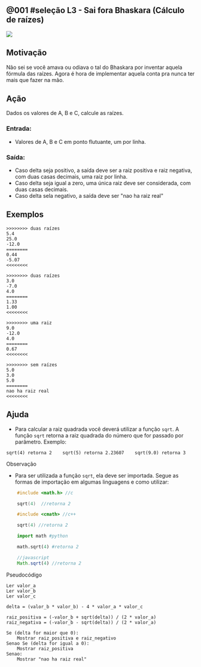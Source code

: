## @001 #seleção L3 - Sai fora Bhaskara (Cálculo de raízes)

[](https://raw.githubusercontent.com/qxcodefup/moodle/master/base/001/solver.c)
![](https://raw.githubusercontent.com/qxcodefup/moodle/master/base/001/__capa.jpg)

## Motivação

Não sei se você amava ou odiava o tal do Bhaskara por inventar aquela fórmula das raízes. Agora é hora de implementar aquela conta pra nunca ter mais que fazer na mão.

## Ação

Dados os valores de A, B e C, calcule as raízes.

### Entrada:
- Valores de A, B e C em ponto flutuante, um por linha.

### Saída:
- Caso delta seja positivo, a saída deve ser a raiz positiva e raiz negativa, com duas casas decimais, uma raiz por linha.
- Caso delta seja igual a zero, uma única raiz deve ser considerada, com duas casas decimais.
- Caso delta sela negativo, a saída deve ser "nao ha raiz real"

## Exemplos

```
>>>>>>>> duas raízes
5.4
25.0
-12.0
========
0.44
-5.07
<<<<<<<<

>>>>>>>> duas raízes
3.0
-7.0
4.0
========
1.33
1.00
<<<<<<<<

>>>>>>>> uma raiz
9.0
-12.0
4.0
========
0.67
<<<<<<<<

>>>>>>>> sem raízes
5.0
3.0
5.0
========
nao ha raiz real
<<<<<<<<
```

## Ajuda

* Para calcular a raiz quadrada você deverá utilizar a função `sqrt`. A função `sqrt` retorna a raiz quadrada do número que for passado por parâmetro. Exemplo:
  
```
sqrt(4) retorna 2    sqrt(5) retorna 2.23607    sqrt(9.0) retorna 3    
```

Observação

* Para ser utilizada a função `sqrt`, ela deve ser importada. Segue as formas de importação em algumas linguagens e como utilizar:

``` c
    #include <math.h> //c

    sqrt(4)  //retorna 2
```
``` c++
    #include <cmath> //c++

    sqrt(4) //retorna 2 
```
``` python
    import math #python

    math.sqrt(4) #retorna 2 
```
``` javascript
    //javascript
    Math.sqrt(4) //retorna 2 
```

Pseudocódigo
```
Ler valor_a
Ler valor_b
Ler valor_c

delta = (valor_b * valor_b) - 4 * valor_a * valor_c

raiz_positiva = (-valor_b + sqrt(delta)) / (2 * valor_a)
raiz_negativa = (-valor_b - sqrt(delta)) / (2 * valor_a)

Se (delta for maior que 0):
    Mostrar raiz_positiva e raiz_negativo
Senao Se (delta for igual a 0):
    Mostrar raiz_positiva
Senao:
    Mostrar "nao ha raiz real"
```
